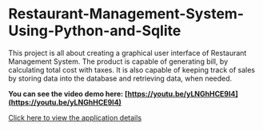 # Restaurant-Management-System-Using-Python-and-Sqlite
This project is all about creating a graphical user interface of Restaurant Management System. The product is capable of generating bill, by calculating total cost with taxes. It is also capable of keeping track of sales by storing data into the database and retrieving data, when needed.

**You can see the video demo here: [https://youtu.be/yLNGhHCE9l4](https://youtu.be/yLNGhHCE9l4)**

[Click here to view the application details](https://github.com/LiteshGhute/Restaurant-Management-System-Using-Python-and-Sqlite/blob/main/Report.pdf)
